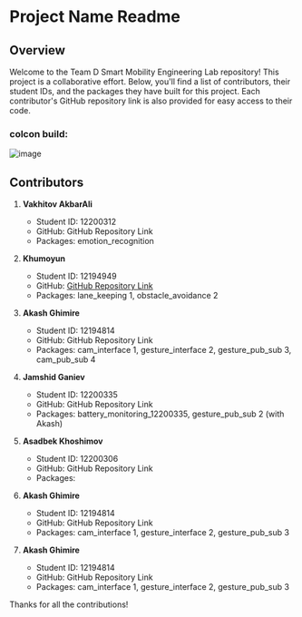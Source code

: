 # Project Name Readme

## Overview

Welcome to the Team D Smart Mobility Engineering Lab repository! This project is a collaborative effort. Below, you'll find a list of contributors, their student IDs, and the packages they have built for this project. Each contributor's GitHub repository link is also provided for easy access to their code.

### colcon build:

![image](https://github.com/Jamshid-Ganiev/Team-D_group_project/assets/84252587/4e603780-f38d-4a53-88eb-85543692930b)


## Contributors

1. **Vakhitov AkbarAli**
   - Student ID: 12200312
   - GitHub: GitHub Repository Link
   - Packages: emotion_recognition

2. **Khumoyun**
   - Student ID: 12194949
   - GitHub: [GitHub Repository Link](https://github.com/khumoyun-eddie/Smart-Mobility/tree/main/final_project)
   - Packages: lane_keeping 1, obstacle_avoidance 2

4. **Akash Ghimire**
   - Student ID: 12194814
   - GitHub: GitHub Repository Link
   - Packages: cam_interface 1, gesture_interface 2, gesture_pub_sub 3, cam_pub_sub 4
5. **Jamshid Ganiev**
   - Student ID: 12200335
   - GitHub: GitHub Repository Link
   - Packages: battery_monitoring_12200335, gesture_pub_sub 2 (with Akash)
6. **Asadbek Khoshimov**
   - Student ID: 12200306
   - GitHub: GitHub Repository Link
   - Packages: 
7. **Akash Ghimire**
   - Student ID: 12194814
   - GitHub: GitHub Repository Link
   - Packages: cam_interface 1, gesture_interface 2, gesture_pub_sub 3
8. **Akash Ghimire**
   - Student ID: 12194814
   - GitHub: GitHub Repository Link
   - Packages: cam_interface 1, gesture_interface 2, gesture_pub_sub 3

Thanks for all the contributions!
